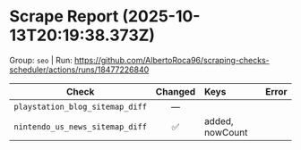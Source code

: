 # Scrape Report (2025-10-13T20:19:38.373Z)

Group: `seo`  |  Run: https://github.com/AlbertoRoca96/scraping-checks-scheduler/actions/runs/18477226840

| Check | Changed | Keys | Error |
|---|:---:|:--|:--|
| `playstation_blog_sitemap_diff` | — |  |  |
| `nintendo_us_news_sitemap_diff` | ✅ | added, nowCount |  |
